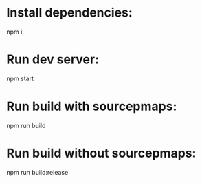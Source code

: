 # Install dependencies:
npm i

# Run dev server:
npm start

# Run build with sourcepmaps:
npm run build

# Run build without sourcepmaps:
npm run build:release
